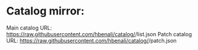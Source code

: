 # Catalog mirror:

Main catalog URL: https://raw.githubusercontent.com/hbenali/catalog/<BRANCH>/list.json
Patch catalog URL: https://raw.githubusercontent.com/hbenali/catalog/<BRANCH>/patch.json